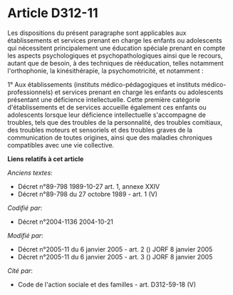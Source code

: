 # Article D312-11

Les dispositions du présent paragraphe sont applicables aux établissements et services prenant en charge les enfants ou
adolescents qui nécessitent principalement une éducation spéciale prenant en compte les aspects psychologiques et
psychopathologiques ainsi que le recours, autant que de besoin, à des techniques de rééducation, telles notamment
l'orthophonie, la kinésithérapie, la psychomotricité, et notamment :

1° Aux établissements (instituts médico-pédagogiques et instituts médico-professionnels) et services prenant en charge les
enfants ou adolescents présentant une déficience intellectuelle. Cette première catégorie d'établissements et de services
accueille également ces enfants ou adolescents lorsque leur déficience intellectuelle s'accompagne de troubles, tels que des
troubles de la personnalité, des troubles comitiaux, des troubles moteurs et sensoriels et des troubles graves de la
communication de toutes origines, ainsi que des maladies chroniques compatibles avec une vie collective.

**Liens relatifs à cet article**

_Anciens textes_:

  - Décret n°89-798 1989-10-27 art. 1, annexe XXIV
  - Décret n°89-798 du 27 octobre 1989 - art. 1 (V)

_Codifié par_:

  - Décret n°2004-1136 2004-10-21

_Modifié par_:

  - Décret n°2005-11 du 6 janvier 2005 - art. 2 () JORF 8 janvier 2005
  - Décret n°2005-11 du 6 janvier 2005 - art. 3 () JORF 8 janvier 2005

_Cité par_:

  - Code de l'action sociale et des familles - art. D312-59-18 (V)
